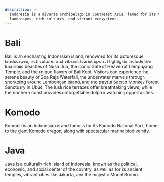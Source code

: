 ```yaml
---
description: >-
  Indonesia is a diverse archipelago in Southeast Asia, famed for its volcanic
  landscapes, rich cultures, and vibrant ecosystems.
---
```

# Bali

Bali is an enchanting Indonesian island, renowned for its picturesque landscapes, rich culture, and vibrant tourist spots. Highlights include the luxurious beaches of Nusa Dua, the iconic Gate of Heaven at Lempuyang Temple, and the unique flavors of Bali Kopi. Visitors can experience the serene beauty of Goa Raja Waterfall, the underwater marvels through snorkeling around Lembongan Island, and the playful Sacred Monkey Forest Sanctuary in Ubud. The lush rice terraces offer breathtaking views, while the northern coast provides unforgettable dolphin watching opportunities.

# Komodo

Komodo is an Indonesian island famous for its Komodo National Park, home to the giant Komodo dragon, along with spectacular marine biodiversity.

# Java

Java is a culturally rich island of Indonesia, known as the political, economic, and social center of the country, as well as for its ancient temples, vibrant cities like Jakarta, and the majestic Mount Bromo.

